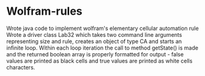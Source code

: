 # Wolfram-rules
Wrote java code to implement wolfram's elementary cellular automation rule
Wrote a driver class Lab32 which takes two command line arguments representing size and rule, creates an object of type CA and starts an infinite loop. Within each loop iteration the call to method getState() is made and the returned boolean array is properly formatted for output - false values are printed as black cells and true values are printed as white cells characters.
